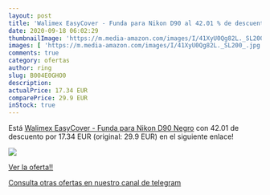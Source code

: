 ```yaml
---
layout: post
title: 'Walimex EasyCover - Funda para Nikon D90 al 42.01 % de descuento'
date: 2020-09-18 06:02:29
thumbnailImage: 'https://m.media-amazon.com/images/I/41XyU0Qg82L._SL200_.jpg'
images: [ 'https://m.media-amazon.com/images/I/41XyU0Qg82L._SL200_.jpg' ]
comments: true
category: ofertas
author: ring
slug: B004E0GHO0
description:
actualPrice: 17.34 EUR
comparePrice: 29.9 EUR
inStock: true
---
```


Está [Walimex EasyCover - Funda para Nikon D90  Negro](https://www.amazon.com/dp/B004E0GHO0/?tag=redken08-20) con 42.01 de descuento por 17.34 EUR (original: 29.9 EUR) en el siguiente enlace!

[![](https://m.media-amazon.com/images/I/41XyU0Qg82L._SL200_.jpg)](https://www.amazon.com/dp/B004E0GHO0/?tag=redken08-20)

[Ver la oferta!!](https://www.amazon.com/dp/B004E0GHO0/?tag=redken08-20)

[Consulta otras ofertas en nuestro canal de telegram](https://t.me/s/ofertas25)
